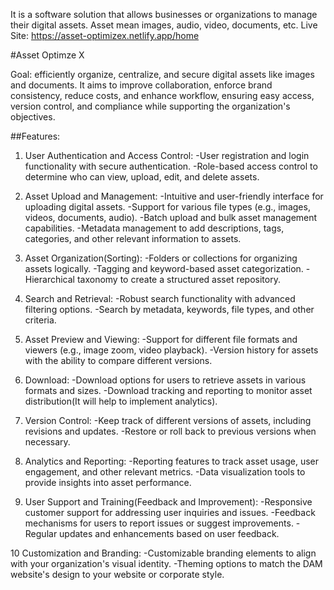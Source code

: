 
It is a software solution that allows businesses or organizations to manage their digital assets. Asset mean images, audio, video, documents, etc.
Live Site: https://asset-optimizex.netlify.app/home

#Asset Optimze X

Goal: efficiently organize, centralize, and secure digital assets like images and documents. It aims to improve collaboration, enforce brand consistency, reduce costs, and enhance workflow, ensuring easy access, version control, and compliance while supporting the organization's objectives.

##Features:

1. User Authentication and Access Control: -User registration and login functionality with secure authentication. -Role-based access control to determine who can view, upload, edit, and delete assets.

2. Asset Upload and Management: -Intuitive and user-friendly interface for uploading digital assets. -Support for various file types (e.g., images, videos, documents, audio). -Batch upload and bulk asset management capabilities. -Metadata management to add descriptions, tags, categories, and other relevant information to assets.

3. Asset Organization(Sorting): -Folders or collections for organizing assets logically. -Tagging and keyword-based asset categorization. -Hierarchical taxonomy to create a structured asset repository.

4. Search and Retrieval: -Robust search functionality with advanced filtering options. -Search by metadata, keywords, file types, and other criteria.

5. Asset Preview and Viewing: -Support for different file formats and viewers (e.g., image zoom, video playback). -Version history for assets with the ability to compare different versions.

6. Download: -Download options for users to retrieve assets in various formats and sizes. -Download tracking and reporting to monitor asset distribution(It will help to implement analytics).

7. Version Control: -Keep track of different versions of assets, including revisions and updates. -Restore or roll back to previous versions when necessary.

8. Analytics and Reporting: -Reporting features to track asset usage, user engagement, and other relevant metrics. -Data visualization tools to provide insights into asset performance.

9. User Support and Training(Feedback and Improvement): -Responsive customer support for addressing user inquiries and issues. -Feedback mechanisms for users to report issues or suggest improvements. -Regular updates and enhancements based on user feedback.

10 Customization and Branding: -Customizable branding elements to align with your organization's visual identity. -Theming options to match the DAM website's design to your website or corporate style.
